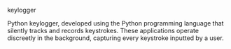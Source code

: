 keylogger

Python keylogger, developed using the Python programming language that silently tracks and records keystrokes. These applications operate discreetly in the background, capturing every keystroke inputted by a user.
